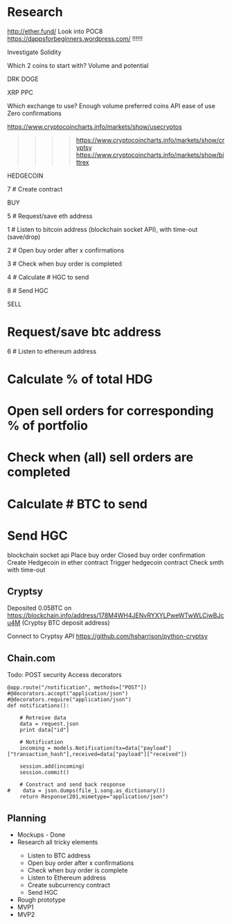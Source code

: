 <h1>Research</h1>

http://ether.fund/
Look into POC8
https://dappsforbeginners.wordpress.com/ !!!!!!

Investigate Solidity



Which 2 coins to start with?
Volume and potential

DRK
DOGE

XRP
PPC



Which exchange to use?
Enough volume preferred coins
API ease of use
Zero confirmations

https://www.cryptocoincharts.info/markets/show/usecryptos
>>>> https://www.cryptocoincharts.info/markets/show/cryptsy
https://www.cryptocoincharts.info/markets/show/bittrex



HEDGECOIN

7 # Create contract


BUY

5 # Request/save eth address

1 # Listen to bitcoin address (blockchain socket API), with time-out (save/drop)

2 # Open buy order after x confirmations

3 # Check when buy order is completed

4 # Calculate # HGC to send

8 # Send HGC


SELL

# Request/save btc address

6 # Listen to ethereum address

# Calculate % of total HDG

# Open sell orders for corresponding % of portfolio

# Check when (all) sell orders are completed

# Calculate # BTC to send

# Send HGC





blockchain socket api
Place buy order
Closed buy order confirmation
Create Hedgecoin in ether contract
Trigger hedgecoin contract
Check smth with time-out



<h2>Cryptsy</h2>

Deposited 0.05BTC on https://blockchain.info/address/178M4WH4JENvRYXYLPweWTwWLCiwBJcu4M (Cryptsy BTC deposit address)

Connect to Cryptsy API
https://github.com/hsharrison/python-cryptsy


<h2>Chain.com</h1>

Todo:
POST security
Access decorators


```
@app.route("/notification", methods=["POST"])
#@decorators.accept("application/json")
#@decorators.require("application/json")
def notifications():
    
    # Retreive data
    data = request.json
    print data["id"]
    
    # Notification
    incoming = models.Notification(tx=data["payload"]["transaction_hash"],received=data["payload"]["received"])

    session.add(incoming)
    session.commit()
    
    # Construct and send back response
#    data = json.dumps(file_1.song.as_dictionary())
    return Response(201,mimetype="application/json")
```


<h2>Planning</h2>
<ul>
<li>Mockups - Done</li>
<li>Research all tricky elements</li>
<ul>
<li>Listen to BTC address</li>
<li>Open buy order after x confirmations</li>
<li>Check when buy order is complete</li>
<li>Listen to Ethereum address</li>
<li>Create subcurrency contract</li>
<li>Send HGC</li>
</ul>
<li>Rough prototype</li>
<li>MVP1</li>
<li>MVP2</li>
</ul>










